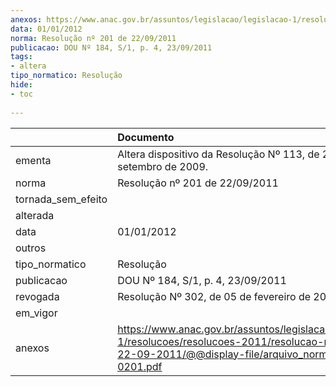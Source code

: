 ```yaml
---
anexos: https://www.anac.gov.br/assuntos/legislacao/legislacao-1/resolucoes/resolucoes-2011/resolucao-no-201-de-22-09-2011/@@display-file/arquivo_norma/RA2011-0201.pdf
data: 01/01/2012
norma: Resolução nº 201 de 22/09/2011
publicacao: DOU Nº 184, S/1, p. 4, 23/09/2011
tags:
- altera
tipo_normatico: Resolução
hide: 
- toc 
 
---
```


|                    | Documento                                                                                                                                                       |
|:-------------------|:----------------------------------------------------------------------------------------------------------------------------------------------------------------|
| ementa             | Altera dispositivo da Resolução Nº 113, de 22 de setembro de 2009.                                                                                              |
| norma              | Resolução nº 201 de 22/09/2011                                                                                                                                  |
| tornada_sem_efeito |                                                                                                                                                                 |
| alterada           |                                                                                                                                                                 |
| data               | 01/01/2012                                                                                                                                                      |
| outros             |                                                                                                                                                                 |
| tipo_normatico     | Resolução                                                                                                                                                       |
| publicacao         | DOU Nº 184, S/1, p. 4, 23/09/2011                                                                                                                               |
| revogada           | Resolução Nº 302, de 05 de fevereiro de 2014                                                                                                                    |
| em_vigor           |                                                                                                                                                                 |
| anexos             | https://www.anac.gov.br/assuntos/legislacao/legislacao-1/resolucoes/resolucoes-2011/resolucao-no-201-de-22-09-2011/@@display-file/arquivo_norma/RA2011-0201.pdf |